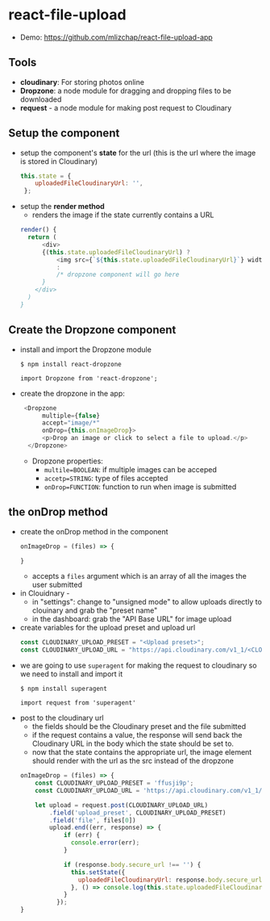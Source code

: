 # react-file-upload

- Demo: https://github.com/mlizchap/react-file-upload-app

## Tools
- **cloudinary**: For storing photos online 
- **Dropzone**: a node module for dragging and dropping files to be downloaded
- **request** - a node module for making post request to Cloudinary


## Setup the component
- setup the component's **state** for the url (this is the url where the image is stored in Cloudinary)
  ```javascript
  this.state = { 
      uploadedFileCloudinaryUrl: '',
   };
  ```
- setup the **render method**
  - renders the image if the state currently contains a URL 
  ```javascript
  render() {
    return (
        <div>
        {(this.state.uploadedFileCloudinaryUrl) ? 
            <img src={`${this.state.uploadedFileCloudinaryUrl}`} width="150px"/>
            : 
            /* dropzone component will go here
        }
      </div>
    )
  }
  ```
## Create the Dropzone component
- install and import the Dropzone module
  ```javacsript
  $ npm install react-dropzone

  import Dropzone from 'react-dropzone';
  ```
- create the dropzone in the app:
  ```javascript
   <Dropzone
        multiple={false}
        accept="image/*"
        onDrop={this.onImageDrop}>
        <p>Drop an image or click to select a file to upload.</p>
    </Dropzone>
  ```
  - Dropzone properties:
    - `multile=BOOLEAN`: if multiple images can be acceped
    - `accetp=STRING`: type of files accepted
    - `onDrop=FUNCTION`: function to run when image is submitted

## the onDrop method 
- create the onDrop method in the component
  ```javascript
  onImageDrop = (files) => {

  }
  ```
  - accepts a `files` argument which is an array of all the images the user submitted 
- in Clouidnary -
  - in "settings": change to "unsigned mode" to allow uploads directly to clouinary and grab the "preset name" 
  - in the dashboard: grab the "API Base URL" for image upload
- create variables for the upload preset and upload url
  ```javascript
  const CLOUDINARY_UPLOAD_PRESET = "<Upload preset>";
  const CLOUDINARY_UPLOAD_URL = "https://api.cloudinary.com/v1_1/<CLOUDINARY APP NAME>/image/upload"
  ```
- we are going to use `superagent` for making the request to cloudinary so we need to install and import it
  ```javacsript
  $ npm install superagent

  import request from 'superagent'
  ```
- post to the cloudinary url 
  - the fields should be the Cloudinary preset and the file submitted 
  - if the request contains a value, the response will send back the Cloudinary URL in the body which the state should be set to.
  - now that the state contains the appropriate url, the image element should render with the url as the src instead of the dropzone
  ```javascript
  onImageDrop = (files) => {
      const CLOUDINARY_UPLOAD_PRESET = 'ffusji9p';
      const CLOUDINARY_UPLOAD_URL = 'https://api.cloudinary.com/v1_1/db0oxvrdr/image/upload'

      let upload = request.post(CLOUDINARY_UPLOAD_URL)
          .field('upload_preset', CLOUDINARY_UPLOAD_PRESET)
          .field('file', files[0])
          upload.end((err, response) => {
              if (err) {
                console.error(err);
              }

              if (response.body.secure_url !== '') {
                this.setState({
                  uploadedFileCloudinaryUrl: response.body.secure_url
                }, () => console.log(this.state.uploadedFileCloudinaryUrl));
              }
            });
  }
  ```








